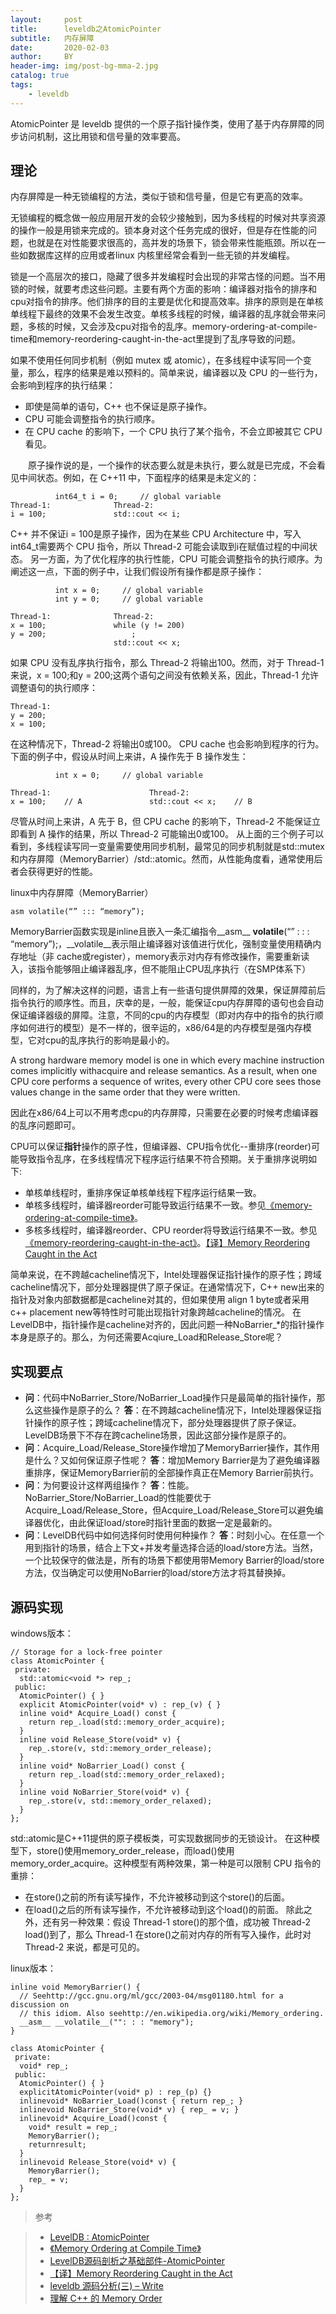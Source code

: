 ```yaml
---
layout:     post
title:      leveldb之AtomicPointer
subtitle:   内存屏障
date:       2020-02-03
author:     BY
header-img: img/post-bg-mma-2.jpg
catalog: true
tags:
    - leveldb
---
```


AtomicPointer 是 leveldb 提供的一个原子指针操作类，使用了基于内存屏障的同步访问机制，这比用锁和信号量的效率要高。


## 理论

内存屏障是一种无锁编程的方法，类似于锁和信号量，但是它有更高的效率。

无锁编程的概念做一般应用层开发的会较少接触到，因为多线程的时候对共享资源的操作一般是用锁来完成的。锁本身对这个任务完成的很好，但是存在性能的问题，也就是在对性能要求很高的，高并发的场景下，锁会带来性能瓶颈。所以在一些如数据库这样的应用或者linux 内核里经常会看到一些无锁的并发编程。

锁是一个高层次的接口，隐藏了很多并发编程时会出现的非常古怪的问题。当不用锁的时候，就要考虑这些问题。主要有两个方面的影响：编译器对指令的排序和cpu对指令的排序。他们排序的目的主要是优化和提高效率。排序的原则是在单核单线程下最终的效果不会发生改变。单核多线程的时候，编译器的乱序就会带来问题，多核的时候，又会涉及cpu对指令的乱序。memory-ordering-at-compile-time和memory-reordering-caught-in-the-act里提到了乱序导致的问题。

如果不使用任何同步机制（例如 mutex 或 atomic），在多线程中读写同一个变量，那么，程序的结果是难以预料的。简单来说，编译器以及 CPU 的一些行为，会影响到程序的执行结果：

-    即使是简单的语句，C++ 也不保证是原子操作。
-    CPU 可能会调整指令的执行顺序。
-    在 CPU cache 的影响下，一个 CPU 执行了某个指令，不会立即被其它 CPU 看见。

　　原子操作说的是，一个操作的状态要么就是未执行，要么就是已完成，不会看见中间状态。例如，在 C++11 中，下面程序的结果是未定义的：
```objc
          int64_t i = 0;     // global variable
Thread-1:              Thread-2:
i = 100;               std::cout << i;
```
C++ 并不保证i = 100是原子操作，因为在某些 CPU Architecture 中，写入int64_t需要两个 CPU 指令，所以 Thread-2 可能会读取到i在赋值过程的中间状态。
另一方面，为了优化程序的执行性能，CPU 可能会调整指令的执行顺序。为阐述这一点，下面的例子中，让我们假设所有操作都是原子操作：
```objc
          int x = 0;     // global variable
          int y = 0;     // global variable
		  
Thread-1:              Thread-2:
x = 100;               while (y != 200)
y = 200;                   ;
                       std::cout << x;
```
如果 CPU 没有乱序执行指令，那么 Thread-2 将输出100。然而，对于 Thread-1 来说，x = 100;和y = 200;这两个语句之间没有依赖关系，因此，Thread-1 允许调整语句的执行顺序：

```objc
Thread-1:
y = 200;
x = 100;
```
在这种情况下，Thread-2 将输出0或100。
CPU cache 也会影响到程序的行为。下面的例子中，假设从时间上来讲，A 操作先于 B 操作发生：
```objc
          int x = 0;     // global variable
		  
Thread-1:                      Thread-2:
x = 100;    // A               std::cout << x;    // B
```
尽管从时间上来讲，A 先于 B，但 CPU cache 的影响下，Thread-2 不能保证立即看到 A 操作的结果，所以 Thread-2 可能输出0或100。
从上面的三个例子可以看到，多线程读写同一变量需要使用同步机制，最常见的同步机制就是std::mutex和内存屏障（MemoryBarrier）/std::atomic。然而，从性能角度看，通常使用后者会获得更好的性能。

linux中内存屏障（MemoryBarrier）
```objc
asm volatile(“” ::: “memory”);
```
MemoryBarrier函数实现是inline且嵌入一条汇编指令__asm__ __volatile__(“” : : : “memory”);，__volatile__表示阻止编译器对该值进行优化，强制变量使用精确内存地址（非 cache或register），memory表示对内存有修改操作，需要重新读入，该指令能够阻止编译器乱序，但不能阻止CPU乱序执行（在SMP体系下）

同样的，为了解决这样的问题，语言上有一些语句提供屏障的效果，保证屏障前后指令执行的顺序性。而且，庆幸的是，一般，能保证cpu内存屏障的语句也会自动保证编译器级的屏障。注意，不同的cpu的内存模型（即对内存中的指令的执行顺序如何进行的模型）是不一样的，很辛运的，x86/64是的内存模型是强内存模型，它对cpu的乱序执行的影响是最小的。

A strong hardware memory model is one in which every machine instruction comes implicitly withacquire and release semantics. As a result, when one CPU core performs a sequence of writes, every other CPU core sees those values change in the same order that they were written.

因此在x86/64上可以不用考虑cpu的内存屏障，只需要在必要的时候考虑编译器的乱序问题即可。

CPU可以保证**指针**操作的原子性，但编译器、CPU指令优化--重排序(reorder)可能导致指令乱序，在多线程情况下程序运行结果不符合预期。关于重排序说明如下:
- 单核单线程时，重排序保证单核单线程下程序运行结果一致。
- 单核多线程时，编译器reorder可能导致运行结果不一致。参见[《memory-ordering-at-compile-time》](https://preshing.com/20120625/memory-ordering-at-compile-time/)。
- 多核多线程时，编译器reorder、CPU reorder将导致运行结果不一致。参见[《memory-reordering-caught-in-the-act》](https://www.jianshu.com/p/5b317882dda6)。[【译】Memory Reordering Caught in the Act](https://www.jianshu.com/p/5b317882dda6)

简单来说，在不跨越cacheline情况下，Intel处理器保证指针操作的原子性；跨域cacheline情况下，部分处理器提供了原子保证。在通常情况下，C++ new出来的指针及对象内部数据都是cacheline对其的，但如果使用 align 1 byte或者采用c++ placement new等特性时可能出现指针对象跨越cacheline的情况。
在LevelDB中，指针操作是cacheline对齐的，因此问题一种NoBarrier_*的指针操作本身是原子的。那么，为何还需要Acqiure_Load和Release_Store呢？




## 实现要点

- **问**：代码中NoBarrier_Store/NoBarrier_Load操作只是最简单的指针操作，那么这些操作是原子的么？
  **答**：在不跨越cacheline情况下，Intel处理器保证指针操作的原子性；跨域cacheline情况下，部分处理器提供了原子保证。LevelDB场景下不存在跨cacheline场景，因此这部分操作是原子的。
- **问**：Acquire_Load/Release_Store操作增加了MemoryBarrier操作，其作用是什么？又如何保证原子性呢？
  **答**：增加Memory Barrier是为了避免编译器重排序，保证MemoryBarrier前的全部操作真正在Memory Barrier前执行。
- **问**：为何要设计这样两组操作？
  **答**：性能。NoBarrier_Store/NoBarrier_Load的性能要优于Acquire_Load/Release_Store，但Acquire_Load/Release_Store可以避免编译器优化，由此保证load/store时指针里面的数据一定是最新的。
- **问**：LevelDB代码中如何选择何时使用何种操作？
  **答**：时刻小心。在任意一个用到指针的场景，结合上下文+并发考量选择合适的load/store方法。当然，一个比较保守的做法是，所有的场景下都使用带Memory Barrier的load/store方法，仅当确定可以使用NoBarrier的load/store方法才将其替换掉。


## 源码实现
windows版本：
```objc
// Storage for a lock-free pointer
class AtomicPointer {
 private:
  std::atomic<void *> rep_;
 public:
  AtomicPointer() { }
  explicit AtomicPointer(void* v) : rep_(v) { }
  inline void* Acquire_Load() const {
    return rep_.load(std::memory_order_acquire);
  }
  inline void Release_Store(void* v) {
    rep_.store(v, std::memory_order_release);
  }
  inline void* NoBarrier_Load() const {
    return rep_.load(std::memory_order_relaxed);
  }
  inline void NoBarrier_Store(void* v) {
    rep_.store(v, std::memory_order_relaxed);
  }
};
```
std::atomic是C++11提供的原子模板类，可实现数据同步的无锁设计。
在这种模型下，store()使用memory_order_release，而load()使用memory_order_acquire。这种模型有两种效果，第一种是可以限制 CPU 指令的重排：
- 在store()之前的所有读写操作，不允许被移动到这个store()的后面。
- 在load()之后的所有读写操作，不允许被移动到这个load()的前面。
除此之外，还有另一种效果：假设 Thread-1 store()的那个值，成功被 Thread-2 load()到了，那么 Thread-1 在store()之前对内存的所有写入操作，此时对 Thread-2 来说，都是可见的。

linux版本：
```objc
inline void MemoryBarrier() {
  // Seehttp://gcc.gnu.org/ml/gcc/2003-04/msg01180.html for a discussion on
  // this idiom. Also seehttp://en.wikipedia.org/wiki/Memory_ordering.
  __asm__ __volatile__("": : : "memory");
}

class AtomicPointer {
 private:
  void* rep_;
 public:
  AtomicPointer() { }
  explicitAtomicPointer(void* p) : rep_(p) {}
  inlinevoid* NoBarrier_Load()const { return rep_; }
  inlinevoid NoBarrier_Store(void* v) { rep_ = v; }
  inlinevoid* Acquire_Load()const {
    void* result = rep_;
    MemoryBarrier();
    returnresult;
  }
  inlinevoid Release_Store(void* v) {
    MemoryBarrier();
    rep_ = v;
  }
};
```





>参考 

>- [LevelDB : AtomicPointer](http://www.voidcn.com/article/p-poodsusd-sm.html)
>- [《Memory Ordering at Compile Time》](https://preshing.com/20120625/memory-ordering-at-compile-time/)
>- [LevelDB源码剖析之基础部件-AtomicPointer](https://www.jianshu.com/p/3161784e7573)
>- [【译】Memory Reordering Caught in the Act](https://www.jianshu.com/p/5b317882dda6)
>- [leveldb 源码分析(三) – Write](https://youjiali1995.github.io/storage/leveldb-write/)
>- [理解 C++ 的 Memory Order](https://senlinzhan.github.io/2017/12/04/cpp-memory-order/)



